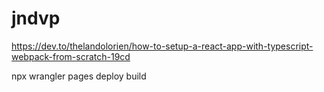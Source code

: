 # jndvp

https://dev.to/thelandolorien/how-to-setup-a-react-app-with-typescript-webpack-from-scratch-19cd

npx wrangler pages deploy build
